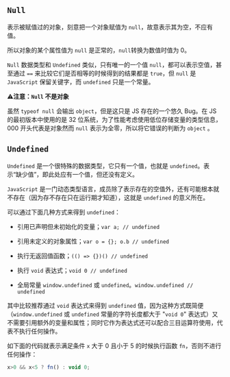 ## `Null`

表示被赋值过的对象，刻意把一个对象赋值为 `null`，故意表示其为空，不应有值。

所以对象的某个属性值为 `null`  是正常的，`null`转换为数值时值为 0。

`Null` 数据类型和 `Undefined` 类似，只有唯一的一个值 `null`，都可以表示空值，甚至通过 `==` 来比较它们是否相等的时候得到的结果都是 `true`，但 `null` 是 `JavaScript` 保留关键字，而 `undefined` 只是一个常量。

⚠️**注意：`Null` 不是对象**

虽然 `typeof null` 会输出 `object`，但是这只是 JS 存在的一个悠久 Bug。在 JS 的最初版本中使用的是 32 位系统，为了性能考虑使用低位存储变量的类型信息，000 开头代表是对象然而 `null` 表示为全零，所以将它错误的判断为 `object` 。

## `Undefined`

`Undefined` 是一个很特殊的数据类型，它只有一个值，也就是 `undefined`。表示“缺少值”，即此处应有一个值，但还没有定义。

`JavaScript` 是一门动态类型语言，成员除了表示存在的空值外，还有可能根本就不存在（因为存不存在只在运行期才知道），这就是 `undefined` 的意义所在。

可以通过下面几种方式来得到 `undefined`：

- 引用已声明但未初始化的变量；`var a; // undefined`

- 引用未定义的对象属性；`var o = {}; o.b // undefined`

- 执行无返回值函数；`(() => {})() // undefined`

- 执行 `void` 表达式；`void 0 // undefined`

- 全局常量 `window.undefined` 或 `undefined`。`window.undefined // undefined`

其中比较推荐通过 `void` 表达式来得到 `undefined` 值，因为这种方式既简便（`window.undefined` 或 `undefined` 常量的字符长度都大于 "`void 0`" 表达式）又不需要引用额外的变量和属性；同时它作为表达式还可以配合三目运算符使用，代表不执行任何操作。

如下面的代码就表示满足条件 `x` 大于 0 且小于 5 的时候执行函数 `fn`，否则不进行任何操作：

```javaScript
x>0 && x<5 ? fn() : void 0;
```
